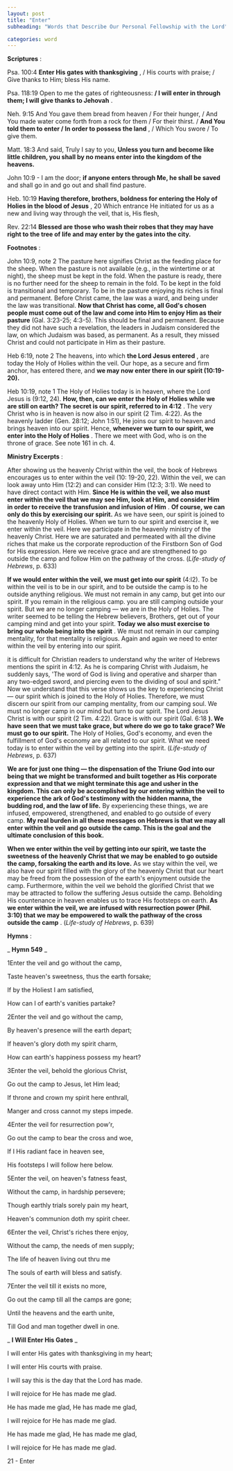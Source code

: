 ```yaml
---
layout: post
title: "Enter"
subheading: "Words that Describe Our Personal Fellowship with the Lord"

categories: word
---
```


**Scriptures** :

Psa. 100:4 **Enter His gates with thanksgiving** , / His courts with praise; / Give thanks to Him; bless His name.

Psa. 118:19 Open to me the gates of righteousness: **/ I will enter in through them; I will give thanks to Jehovah** .

Neh. 9:15 And You gave them bread from heaven / For their hunger, / And You made water come forth from a rock for them / For their thirst. / **And You told them to enter / In order to possess the land** , / Which You swore / To give them.

Matt. 18:3 And said, Truly I say to you, **Unless you turn and become like little children, you shall by no means enter into the kingdom of the heavens.**

John 10:9 - I am the door; **if anyone enters through Me, he shall be saved** and shall go in and go out and shall find pasture.

Heb. 10:19 **Having therefore, brothers, boldness for entering the Holy of Holies in the blood of Jesus** , 20 Which entrance He initiated for us as a new and living way through the veil, that is, His flesh,

Rev. 22:14 **Blessed are those who wash their robes that they may have right to the tree of life and may enter by the gates into the city.**

**Footnotes** :

John 10:9, note 2 The pasture here signifies Christ as the feeding place for the sheep. When the pasture is not available (e.g., in the wintertime or at night), the sheep must be kept in the fold. When the pasture is ready, there is no further need for the sheep to remain in the fold. To be kept in the fold is transitional and temporary. To be in the pasture enjoying its riches is final and permanent. Before Christ came, the law was a ward, and being under the law was transitional. **Now that Christ has come, all God's chosen people must come out of the law and come into Him to enjoy Him as their pasture** (Gal. 3:23-25; 4:3-5). This should be final and permanent. Because they did not have such a revelation, the leaders in Judaism considered the law, on which Judaism was based, as permanent. As a result, they missed Christ and could not participate in Him as their pasture.

Heb 6:19, note 2 The heavens, into which **the Lord Jesus entered** , are today the Holy of Holies within the veil. Our hope, as a secure and firm anchor, has entered there, and **we may now enter there in our spirit (10:19-20).**

Heb 10:19, note 1 The Holy of Holies today is in heaven, where the Lord Jesus is (9:12, 24). **How, then, can we enter the Holy of Holies while we are still on earth? The secret is our spirit, referred to in 4:12** . The very Christ who is in heaven is now also in our spirit (2 Tim. 4:22). As the heavenly ladder (Gen. 28:12; John 1:51), He joins our spirit to heaven and brings heaven into our spirit. Hence, **whenever we turn to our spirit, we enter into the Holy of Holies** . There we meet with God, who is on the throne of grace. See note 161 in ch. 4.

**Ministry Excerpts** :

After showing us the heavenly Christ within the veil, the book of Hebrews encourages us to enter within the veil (10: 19-20, 22). Within the veil, we can look away unto Him (12:2) and can consider Him (12:3; 3:1). We need to have direct contact with Him. **Since He is within the veil, we also must enter within the veil that we may see Him, look at Him, and consider Him in order to receive the transfusion and infusion of Him** . **Of course, we can only do this by exercising our spirit.** As we have seen, our spirit is joined to the heavenly Holy of Holies. When we turn to our spirit and exercise it, we enter within the veil. Here we participate in the heavenly ministry of the heavenly Christ. Here we are saturated and permeated with all the divine riches that make us the corporate reproduction of the Firstborn Son of God for His expression. Here we receive grace and are strengthened to go outside the camp and follow Him on the pathway of the cross. (_Life-study of Hebrews_, p. 633)

**If we would enter within the veil, we must get into our spirit** (4:l2). To be within the veil is to be in our spirit, and to be outside the camp is to he outside anything religious. We must not remain in any camp, but get into our spirit. If you remain in the religious camp. you are still camping outside your spirit. But we are no longer camping — we are in the Holy of Holies. The writer seemed to be telling the Hebrew believers, Brothers, get out of your camping mind and get into your spirit. **Today we also must exercise to bring our whole being into the spirit** . We must not remain in our camping mentality, for that mentality is religious. Again and again we need to enter within the veil by entering into our spirit.

it is difficult for Christian readers to understand why the writer of Hebrews mentions the spirit in 4:12. As he is comparing Christ with Judaism, he suddenly says, 'The word of God is living and operative and sharper than any two-edged sword, and piercing even to the dividing of soul and spirit." Now we understand that this verse shows us the key to experiencing Christ — our spirit which is joined to the Holy of Holies. Therefore, we must discern our spirit from our camping mentality, from our camping soul. We must no longer camp in our mind but turn to our spirit. The Lord Jesus Christ is with our spirit (2 Tim. 4:22). Grace is with our spirit (Gal. 6:18 **). We have seen that we must take grace, but where do we go to take grace? We must go to our spirit.** The Holy of Holies, God's economy, and even the fulfillment of God's economy are all related to our spirit. What we need today is to enter within the veil by getting into the spirit. (_Life-study of Hebrews_, p. 637)

**We are for just one thing — the dispensation of the Triune God into our being that we might be transformed and built together as His corporate expression and that we might terminate this age and usher in the kingdom. This can only be accomplished by our entering within the veil to experience the ark of God's testimony with the hidden manna, the budding rod, and the law of life.** By experiencing these things, we are infused, empowered, strengthened, and enabled to go outside of every camp. **My real burden in all these messages on Hebrews is that we may all enter within the veil and go outside the camp. This is the goal and the ultimate conclusion of this book.**

**When we enter within the veil by getting into our spirit, we taste the sweetness of the heavenly Christ that we may be enabled to go outside the camp, forsaking the earth and its love.** As we stay within the veil, we also have our spirit filled with the glory of the heavenly Christ that our heart may be freed from the possession of the earth's enjoyment outside the camp. Furthermore, within the veil we behold the glorified Christ that we may be attracted to follow the suffering Jesus outside the camp. Beholding His countenance in heaven enables us to trace His footsteps on earth. **As we enter within the veil, we are infused with resurrection power (Phil. 3:10) that we may be empowered to walk the pathway of the cross outside the camp** . (_Life-study of Hebrews_, p. 639)

**Hymns** :

_ **Hymn 549** _

1Enter the veil and go without the camp,

Taste heaven's sweetness, thus the earth forsake;

If by the Holiest I am satisfied,

How can I of earth's vanities partake?

2Enter the veil and go without the camp,

By heaven's presence will the earth depart;

If heaven's glory doth my spirit charm,

How can earth's happiness possess my heart?

3Enter the veil, behold the glorious Christ,

Go out the camp to Jesus, let Him lead;

If throne and crown my spirit here enthrall,

Manger and cross cannot my steps impede.

4Enter the veil for resurrection pow'r,

Go out the camp to bear the cross and woe,

If I His radiant face in heaven see,

His footsteps I will follow here below.

5Enter the veil, on heaven's fatness feast,

Without the camp, in hardship persevere;

Though earthly trials sorely pain my heart,

Heaven's communion doth my spirit cheer.

6Enter the veil, Christ's riches there enjoy,

Without the camp, the needs of men supply;

The life of heaven living out thru me

The souls of earth will bless and satisfy.

7Enter the veil till it exists no more,

Go out the camp till all the camps are gone;

Until the heavens and the earth unite,

Till God and man together dwell in one.

_ **I Will Enter His Gates** _

I will enter His gates with thanksgiving in my heart;

I will enter His courts with praise.

I will say this is the day that the Lord has made.

I will rejoice for He has made me glad.

He has made me glad, He has made me glad,

I will rejoice for He has made me glad.

He has made me glad, He has made me glad,

I will rejoice for He has made me glad.

21 - Enter
